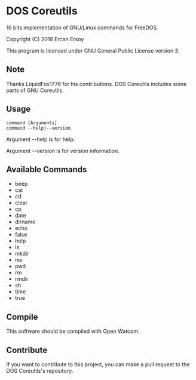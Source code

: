 # DOS Coreutils

16 bits implementation of GNU/Linux commands for FreeDOS.

Copyright (C) 2018 Ercan Ersoy

This program is licensed under GNU General Public License version 3.

## Note

  Thanks LiquidFox1776 for his contributions.
  DOS Coreutils includes some parts of GNU Coreutils.

## Usage

    command [Arguments]
    command --help|--version

Argument --help is for help.

Argument --version is for version information.

## Available Commands

  * beep
  * cat
  * cd
  * clear
  * cp
  * date
  * dirname
  * echo
  * false
  * help
  * ls
  * mkdir
  * mv
  * pwd
  * rm
  * rmdir
  * sh
  * time
  * true

## Compile

This software should be compiled with Open Watcom.

## Contribute

If you want to contribute to this project, you can make a pull request to the DOS Coreutils's repository.
